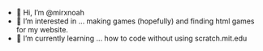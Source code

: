 - 👋 Hi, I’m @mirxnoah
- 👀 I’m interested in ... making games (hopefully) and finding html games for my website.
- 🌱 I’m currently learning ... how to code without using scratch.mit.edu
<!---
mirxnoah/mirxnoah is a ✨ special ✨ repository because its `README.md` (this file) appears on your GitHub profile.
You can click the Preview link to take a look at your changes.
--->

